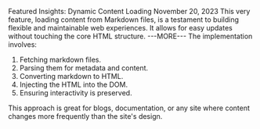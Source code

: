 Featured Insights: Dynamic Content Loading
November 20, 2023
This very feature, loading content from Markdown files, is a testament to building flexible and maintainable web experiences.
It allows for easy updates without touching the core HTML structure.
---MORE---
The implementation involves:
1.  Fetching markdown files.
2.  Parsing them for metadata and content.
3.  Converting markdown to HTML.
4.  Injecting the HTML into the DOM.
5.  Ensuring interactivity is preserved.

This approach is great for blogs, documentation, or any site where content changes more frequently than the site's design.

